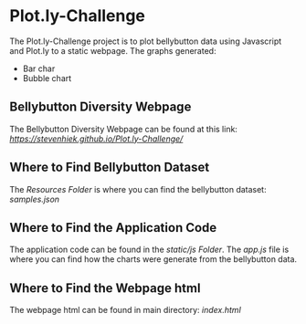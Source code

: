# Plot.ly-Challenge
The Plot.ly-Challenge project is to plot bellybutton data using Javascript and Plot.ly to a static webpage. The graphs generated:
* Bar char 
* Bubble chart
## Bellybutton Diversity Webpage
The Bellybutton Diversity Webpage can be found at this link: *https://stevenhiek.github.io/Plot.ly-Challenge/*
## Where to Find Bellybutton Dataset
The *Resources Folder* is where you can find the bellybutton dataset: *samples.json*
## Where to Find the Application Code
The application code can be found in the *static/js Folder*. The *app.js* file is where you can find how the charts were generate from the bellybutton data.
## Where to Find the Webpage html
The webpage html can be found in main directory: *index.html*